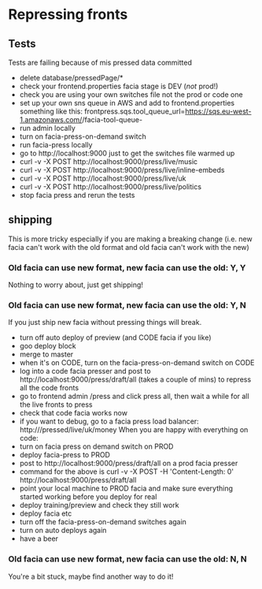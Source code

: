 # Repressing fronts

## Tests
Tests are failing because of mis pressed data committed
* delete database/pressedPage/*
* check your frontend.properties facia stage is DEV (*not* prod!)
* check you are using your own switches file not the prod or code one
* set up your own sns queue in AWS and add to frontend.properties something like this: frontpress.sqs.tool_queue_url=https://sqs.eu-west-1.amazonaws.com/<id-here>/facia-tool-queue-<your name here>
* run admin locally
* turn on facia-press-on-demand switch
* run facia-press locally
* go to http://localhost:9000 just to get the switches file warmed up
* curl -v -X POST http://localhost:9000/press/live/music
* curl -v -X POST http://localhost:9000/press/live/inline-embeds
* curl -v -X POST http://localhost:9000/press/live/uk
* curl -v -X POST http://localhost:9000/press/live/politics
* stop facia press and rerun the tests

## shipping
This is more tricky especially if you are making a breaking change (i.e. new facia can't work with the old format and old facia can't work with the new)
### Old facia can use new format, new facia can use the old: Y, Y
Nothing to worry about, just get shipping!
### Old facia can use new format, new facia can use the old: Y, N
If you just ship new facia without pressing things will break.
* turn off auto deploy of preview (and CODE facia if you like)
* goo deploy block
* merge to master
* when it's on CODE, turn on the facia-press-on-demand switch on CODE
* log into a code facia presser and post to http://localhost:9000/press/draft/all (takes a couple of mins) to repress all the code fronts
* go to frontend admin /press and click press all, then wait a while for all the live fronts to press
* check that code facia works now
* if you want to debug, go to a facia press load balancer: http://<frontend-faciapre-elb>/pressed/live/uk/money
When you are happy with everything on code:
* turn on facia press on demand switch on PROD
* deploy facia-press to PROD
* post to http://localhost:9000/press/draft/all on a prod facia presser
* command for the above is curl -v -X POST -H 'Content-Length: 0' http://localhost:9000/press/draft/all
* point your local machine to PROD facia and make sure everything started working before you deploy for real
* deploy training/preview and check they still work
* deploy facia etc
* turn off the facia-press-on-demand switches again
* turn on auto deploys again
* have a beer

### Old facia can use new format, new facia can use the old: N, N
You're a bit stuck, maybe find another way to do it!
